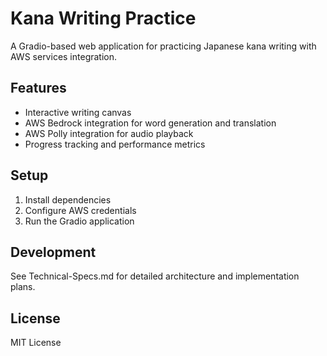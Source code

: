# Kana Writing Practice

A Gradio-based web application for practicing Japanese kana writing with AWS services integration.

## Features
- Interactive writing canvas
- AWS Bedrock integration for word generation and translation
- AWS Polly integration for audio playback
- Progress tracking and performance metrics

## Setup
1. Install dependencies
2. Configure AWS credentials
3. Run the Gradio application

## Development
See Technical-Specs.md for detailed architecture and implementation plans.

## License
MIT License